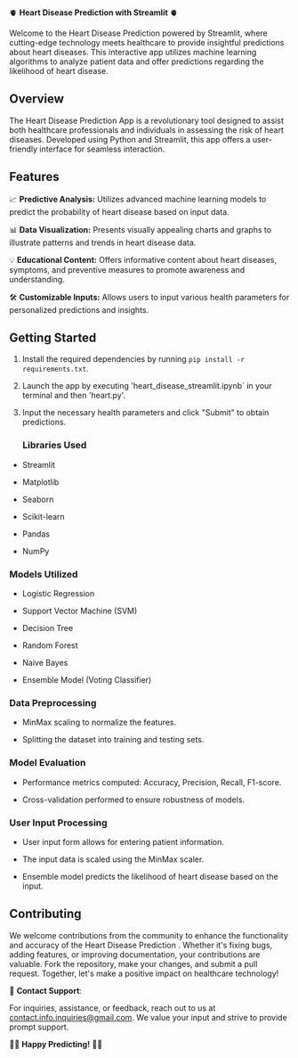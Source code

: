 🫀 **Heart Disease Prediction with Streamlit** 🫀


Welcome to the Heart Disease Prediction powered by Streamlit, where cutting-edge technology meets healthcare to provide insightful predictions about heart diseases. This interactive app utilizes machine learning algorithms to analyze patient data and offer predictions regarding the likelihood of heart disease.


## Overview


The Heart Disease Prediction App is a revolutionary tool designed to assist both healthcare professionals and individuals in assessing the risk of heart diseases. Developed using Python and Streamlit, this app offers a user-friendly interface for seamless interaction.


## Features


📈 **Predictive Analysis:** Utilizes advanced machine learning models to predict the probability of heart disease based on input data.


📊 **Data Visualization:** Presents visually appealing charts and graphs to illustrate patterns and trends in heart disease data.


💡 **Educational Content:** Offers informative content about heart diseases, symptoms, and preventive measures to promote awareness and understanding.


🛠️ **Customizable Inputs:** Allows users to input various health parameters for personalized predictions and insights.


## Getting Started


1. Install the required dependencies by running `pip install -r requirements.txt`.

2. Launch the app by executing 'heart_disease_streamlit.ipynb` in your terminal and then 'heart.py'.

3. Input the necessary health parameters and click "Submit" to obtain predictions.


    ### Libraries Used
   
- Streamlit
  

- Matplotlib

- Seaborn

- Scikit-learn

- Pandas

- NumPy


### Models Utilized

- Logistic Regression

- Support Vector Machine (SVM)

- Decision Tree

- Random Forest

- Naive Bayes

- Ensemble Model (Voting Classifier)

### Data Preprocessing

- MinMax scaling to normalize the features.

- Splitting the dataset into training and testing sets.


### Model Evaluation

- Performance metrics computed: Accuracy, Precision, Recall, F1-score.

- Cross-validation performed to ensure robustness of models.


### User Input Processing

- User input form allows for entering patient information.

- The input data is scaled using the MinMax scaler.

- Ensemble model predicts the likelihood of heart disease based on the input.


## Contributing


We welcome contributions from the community to enhance the functionality and accuracy of the Heart Disease Prediction . Whether it's fixing bugs, adding features, or improving documentation, your contributions are valuable. Fork the repository, make your changes, and submit a pull request. Together, let's make a positive impact on healthcare technology!


📧 **Contact Support**:

For inquiries, assistance, or feedback, reach out to us at contact.info.inquiries@gmail.com. We value your input and strive to provide prompt support.

👩‍⚕️ **Happy Predicting!** 👨‍⚕️
